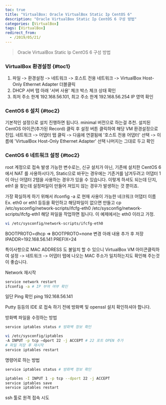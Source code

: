 ```yaml
---
toc: true
title: "VirtualBox: Oracle VirtualBox Static Ip CentOS 6"
description: "Oracle VirtualBox Static Ip CentOS 6 구성 방법"
categories: [VirtualBox]
tags: [VirtualBox]
redirect_from:
  - /2019/05/21/
---
```


> Oracle VirtualBox Static Ip CentOS 6 구성 방법

### VirtualBox 환경설정 {#toc1}

1. 파일 -> 환경설정 -> 네트워크 -> 호스트 전용 네트워크 -> VirtualBox Host-Only Ethernet Adapter 더블클릭
2. DHCP 서버 탭 아래 '서버 사용' 체크 박스 체크 상태 확인
3. 최저 주소 한계 192.168.56.101, 최고 주소 한계 192.168.56.254 IP 영역 확인

### CentOS 6 설치 {#toc2}

기본적인 설정으로 설치 진행하면 됩니다. minimal 버전으로 하는걸 추천.
설치된 CentOS 아이콘(추가된 Record) 클릭 후 설정 버튼 클릭하여 해당 VM 환경설정으로 진입.
네트워크 -> 어댑터 탭 클릭 -> 다음에 연결됨에 '호스트 전용 어댑터' 선택 -> 이름에 'VirtualBox Host-Only Ethernet Adapter' 선택
나머지는 그대로 두고 확인

### CentOS 6 네트워크 설정 {#toc2}

root 계정으로 접속
발생 가능한 변수로는, 신규 설치가 아닌, 기존에 설치한 CentOS 6 에서 NAT 를 사용하시다가,
Static으로 바꾸는 경우에는 기존거를 남겨두려고 어댑터 1이 아닌 어댑터 2탭을 사용하는 경우가 있을 수 있습니다.
이렇게 하셔도 되는데 단지, eth1 을 찾는데 설정파일이 만들어 져있지 않는 경우가 발생하는 것 뿐이죠.

가장 확실하게 하기 위해서 ifconfig -a 로 현재 사용이 가능한 네크워크 어댑터 이름 Ex. eth0 or eth1 등등을 확인하고
해당파일이 없으면 만들고 cp /etc/sysconfig/network-scripts/ifcfg-eth0 /etc/sysconfig/network-scripts/ifcfg-eth1
해당 파일을 작업하면 됩니다. 이 예제에서는 eth0 이라고 가정.

```bash
vi /etc/sysconfig/network-scripts/ifcfg-eth0
```
BOOTPROTO=dhcp => BOOTPROTO=none 변경
아래 내용 추가 후 저장
IPADDR=192.168.56.141
PREFIX=24

특이사항으로 MAC ADDRESS 도 불일치 할 수 있으니 VirtualBox VM 아이콘클릭하여 설정 -> 네트워크 -> 어댑터 탭에 나오는 MAC 주소가 일치하는지도 확인해
주는것이 좋습니다.

Network 재시작

```bash
service network restart
ifconfig -a # IP 부여 여부 확인
```

일단 Ping 확인
ping 192.168.56.141

Putty 등등의 IDE 로 접속 하기 전에 방화벽 및 openssl 설치 확인하셔야 합니다.

방화벽 파일을 수정하는 방법
```bash
service iptables status # 방화벽 정보 확인

vi /etc/sysconfig/iptables
-A INPUT -p tcp –dport 22 -j ACCEPT # 22 포트 OPEN 추가
# 파일 저장 후 재시작
service iptables restart
```

명령어로 하는 방법
```bash
service iptables status # 방화벽 정보 확인

iptables -I INPUT 1 -p tcp --dport 22 -j ACCEPT 
service iptables save 
service iptables restart
```
ssh 툴로 원격 접속 시도

[^1]: This is a footnote.

[kramdown]: https://kramdown.gettalong.org/
[My Blog]: https://marindie.github.io